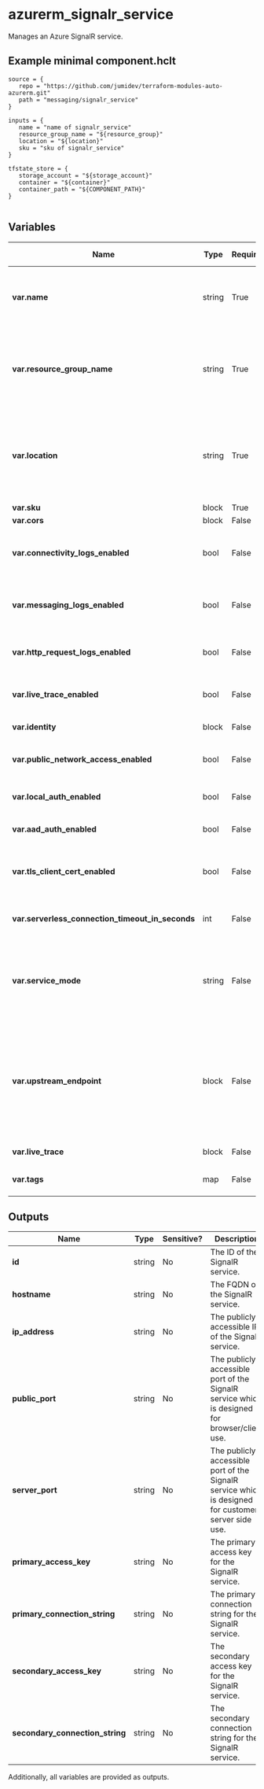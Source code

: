 # azurerm_signalr_service

Manages an Azure SignalR service.

## Example minimal component.hclt

```hcl
source = {
   repo = "https://github.com/jumidev/terraform-modules-auto-azurerm.git" 
   path = "messaging/signalr_service" 
}

inputs = {
   name = "name of signalr_service" 
   resource_group_name = "${resource_group}" 
   location = "${location}" 
   sku = "sku of signalr_service" 
}

tfstate_store = {
   storage_account = "${storage_account}" 
   container = "${container}" 
   container_path = "${COMPONENT_PATH}" 
}


```

## Variables

| Name | Type | Required? |  Default  |  possible values |  Description |
| ---- | ---- | --------- |  ----------- | ----------- | ----------- |
| **var.name** | string | True | -  |  -  |  The name of the SignalR service. Changing this forces a new resource to be created. | 
| **var.resource_group_name** | string | True | -  |  -  |  The name of the resource group in which to create the SignalR service. Changing this forces a new resource to be created. | 
| **var.location** | string | True | -  |  -  |  Specifies the supported Azure location where the SignalR service exists. Changing this forces a new resource to be created. | 
| **var.sku** | block | True | -  |  -  |  A `sku` block. | 
| **var.cors** | block | False | -  |  -  |  A `cors` block. | 
| **var.connectivity_logs_enabled** | bool | False | `False`  |  -  |  Specifies if Connectivity Logs are enabled or not. Defaults to `false`. | 
| **var.messaging_logs_enabled** | bool | False | `False`  |  -  |  Specifies if Messaging Logs are enabled or not. Defaults to `false`. | 
| **var.http_request_logs_enabled** | bool | False | `False`  |  -  |  Specifies if Http Request Logs are enabled or not. Defaults to `false`. | 
| **var.live_trace_enabled** | bool | False | `False`  |  -  |  Specifies if Live Trace is enabled or not. Defaults to `false`. | 
| **var.identity** | block | False | -  |  -  |  An `identity` block. | 
| **var.public_network_access_enabled** | bool | False | `True`  |  -  |  Whether to enable public network access? Defaults to `true`. | 
| **var.local_auth_enabled** | bool | False | `True`  |  -  |  Whether to enable local auth? Defaults to `true`. | 
| **var.aad_auth_enabled** | bool | False | `True`  |  -  |  Whether to enable AAD auth? Defaults to `true`. | 
| **var.tls_client_cert_enabled** | bool | False | `False`  |  -  |  Whether to request client certificate during TLS handshake? Defaults to `false`. | 
| **var.serverless_connection_timeout_in_seconds** | int | False | `30`  |  -  |  Specifies the client connection timeout. Defaults to `30`. | 
| **var.service_mode** | string | False | `Default`  |  `Classic`, `Default`, `Serverless`  |  Specifies the service mode. Possible values are `Classic`, `Default` and `Serverless`. Defaults to `Default`. | 
| **var.upstream_endpoint** | block | False | -  |  -  |  An `upstream_endpoint` block. Using this block requires the SignalR service to be Serverless. When creating multiple blocks they will be processed in the order they are defined in. | 
| **var.live_trace** | block | False | -  |  -  |  A `live_trace` block. | 
| **var.tags** | map | False | -  |  -  |  A mapping of tags to assign to the resource. | 



## Outputs

| Name | Type | Sensitive? | Description |
| ---- | ---- | --------- | --------- |
| **id** | string | No  | The ID of the SignalR service. | 
| **hostname** | string | No  | The FQDN of the SignalR service. | 
| **ip_address** | string | No  | The publicly accessible IP of the SignalR service. | 
| **public_port** | string | No  | The publicly accessible port of the SignalR service which is designed for browser/client use. | 
| **server_port** | string | No  | The publicly accessible port of the SignalR service which is designed for customer server side use. | 
| **primary_access_key** | string | No  | The primary access key for the SignalR service. | 
| **primary_connection_string** | string | No  | The primary connection string for the SignalR service. | 
| **secondary_access_key** | string | No  | The secondary access key for the SignalR service. | 
| **secondary_connection_string** | string | No  | The secondary connection string for the SignalR service. | 

Additionally, all variables are provided as outputs.
